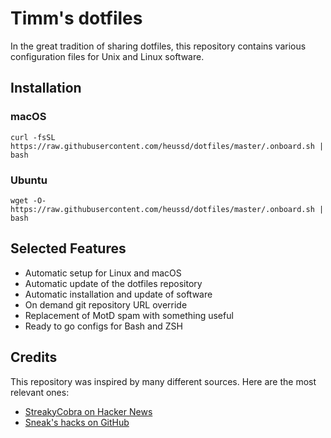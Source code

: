 # Timm's dotfiles

In the great tradition of sharing dotfiles, this repository contains various configuration files for Unix and Linux software.


## Installation

### macOS
	curl -fsSL https://raw.githubusercontent.com/heussd/dotfiles/master/.onboard.sh | bash

### Ubuntu
	wget -O- https://raw.githubusercontent.com/heussd/dotfiles/master/.onboard.sh | bash


## Selected Features 

- Automatic setup for Linux and macOS
- Automatic update of the dotfiles repository
- Automatic installation and update of software
- On demand git repository URL override
- Replacement of MotD spam with something useful
- Ready to go configs for Bash and ZSH



## Credits

This repository was inspired by many different sources. Here are the most relevant ones: 

- [StreakyCobra on Hacker News](https://news.ycombinator.com/item?id=11071754)
- [Sneak's hacks on GitHub](https://github.com/sneak/hacks/)
